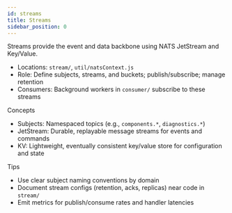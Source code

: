 ```yaml
---
id: streams
title: Streams
sidebar_position: 0
---
```


Streams provide the event and data backbone using NATS JetStream and Key/Value.

- Locations: `stream/`, `util/natsContext.js`
- Role: Define subjects, streams, and buckets; publish/subscribe; manage retention
- Consumers: Background workers in `consumer/` subscribe to these streams

Concepts
- Subjects: Namespaced topics (e.g., `components.*`, `diagnostics.*`)
- JetStream: Durable, replayable message streams for events and commands
- KV: Lightweight, eventually consistent key/value store for configuration and state

Tips
- Use clear subject naming conventions by domain
- Document stream configs (retention, acks, replicas) near code in `stream/`
- Emit metrics for publish/consume rates and handler latencies
